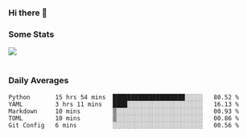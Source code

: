 ### Hi there 👋

<!--
**haruishi43/haruishi43** is a ✨ _special_ ✨ repository because its `README.md` (this file) appears on your GitHub profile.

Here are some ideas to get you started:

- 🔭 I’m currently working on ...
- 🌱 I’m currently learning ...
- 👯 I’m looking to collaborate on ...
- 🤔 I’m looking for help with ...
- 💬 Ask me about ...
- 📫 How to reach me: ...
- 😄 Pronouns: ...
- ⚡ Fun fact: ...
-->

### Some Stats
<div>
  <img align="center" src="https://github-readme-stats.vercel.app/api?username=haruishi43&count_private=true&show_icons=true" />
</div>

</br>

### Daily Averages

<!--START_SECTION:waka-->
```text
Python       15 hrs 54 mins  ████████████████████░░░░░   80.52 % 
YAML         3 hrs 11 mins   ████░░░░░░░░░░░░░░░░░░░░░   16.13 % 
Markdown     10 mins         ▒░░░░░░░░░░░░░░░░░░░░░░░░   00.93 % 
TOML         10 mins         ▒░░░░░░░░░░░░░░░░░░░░░░░░   00.86 % 
Git Config   6 mins          ░░░░░░░░░░░░░░░░░░░░░░░░░   00.56 % 
```
<!--END_SECTION:waka-->
